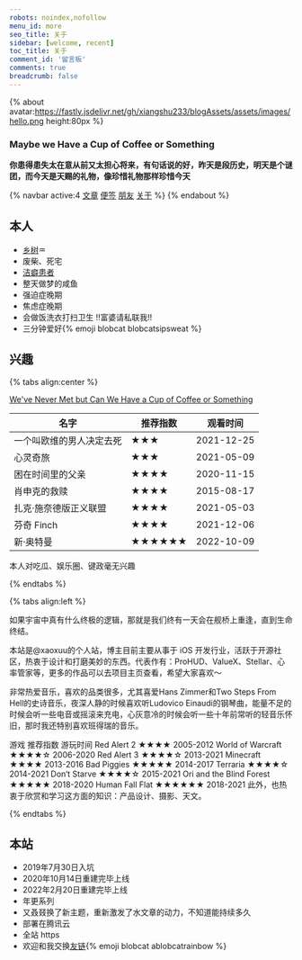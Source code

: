 ```yaml
---
robots: noindex,nofollow
menu_id: more
seo_title: 关于
sidebar: [welcome, recent]
toc_title: 关于
comment_id: '留言板'
comments: true
breadcrumb: false
---
```


{% about avatar:https://fastly.jsdelivr.net/gh/xiangshu233/blogAssets/assets/images/hello.png height:80px %}

<h3>Maybe we Have a Cup of Coffee or Something</h3>

**你患得患失太在意从前又太担心将来，有句话说的好，昨天是段历史，明天是个谜团，而今天是天赐的礼物，像珍惜礼物那样珍惜今天**

{% navbar  active:4 [文章](/) [便签](/notes/) [朋友](/friends/)  [关于](/about/) %}
{% endabout %}



## 本人
- [乡树](https://www.16personalities.com/profiles/adf14902911ea)♒️
- 废柴、死宅
- [洁癖患者](https://b23.tv/NnaTV5)
- 整天做梦的咸鱼
- 强迫症晚期
- 焦虑症晚期
- 会做饭洗衣打扫卫生 !!富婆请私联我!!
- 三分钟爱好{% emoji blobcat blobcatsipsweat %}


## 兴趣

{% tabs align:center %}

<!-- tab 音乐 -->

[We've Never Met but Can We Have a Cup of Coffee or Something](https://music.163.com/#/song?id=1398802958)

<!-- tab 影视 -->

| 名字                     | 推荐指数 | 观看时间   |
| ------------------------ | -------- | ---------- |
| 一个叫欧维的男人决定去死 | ★★★     | 2021-12-25 |
| 心灵奇旅                 | ★★★    | 2021-05-09 |
| 困在时间里的父亲         | ★★★★     | 2020-11-15 |
| 肖申克的救赎             | ★★★★    | 2015-08-17 |
| 扎克·施奈德版正义联盟    | ★★★★    | 2021-05-03 |
| 芬奇 Finch               | ★★★★     | 2021-12-06 |
| 新·奥特曼               | ★★★★★★      | 2022-10-09 |


<!-- tab 话题 -->

本人对吃瓜、娱乐圈、键政毫无兴趣

{% endtabs %}


{% tabs align:left %}

如果宇宙中真有什么终极的逻辑，那就是我们终有一天会在舰桥上重逢，直到生命终结。

本站是@xaoxuu的个人站，博主目前主要从事于 iOS 开发行业，活跃于开源社区，热衷于设计和打磨美妙的东西。代表作有：ProHUD、ValueX、Stellar、心率管家等，更多的作品可以去项目主页查看，希望大家喜欢～

非常热爱音乐，喜欢的品类很多，尤其喜爱Hans Zimmer和Two Steps From Hell的史诗音乐，夜深人静的时候喜欢听Ludovico Einaudi的钢琴曲，能量不足的时候会听一些电音或摇滚来充电，心灰意冷的时候会听一些十年前常听的轻音乐怀旧，那时我还特别喜欢班得瑞的音乐。

游戏	推荐指数	游玩时间
Red Alert 2	★★★★	2005-2012
World of Warcraft	★★★★☆	2006-2020
Red Alert 3	★★★★☆	2013-2021
Minecraft	★★★★	2013-2016
Bad Piggies	★★★★★	2014-2017
Terraria	★★★★☆	2014-2021
Don‘t Starve	★★★★☆	2015-2021
Ori and the Blind Forest	★★★★★	2018-2020
Human Fall Flat	★★★★★★	2018-2021
此外，也热衷于欣赏和学习这方面的知识：产品设计、摄影、天文。

{% endtabs %}

## 本站

- 2019年7月30日入坑
- 2020年10月14日重建完毕上线
- 2022年2月20日重建完毕上线
- 年更系列
- 又叒叕换了新主题，重新激发了水文章的动力，不知道能持续多久
- 部署在腾讯云
- 全站 https
- 欢迎和我交换[友链](https://xiangshu233.cn/friends/){% emoji blobcat ablobcatrainbow %}
